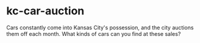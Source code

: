 # kc-car-auction
Cars constantly come into Kansas City's possession, and the city auctions them off each month. What kinds of cars can you find at these sales?
